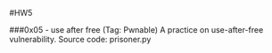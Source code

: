 #HW5

###0x05 - use after free (Tag: Pwnable)
A practice on use-after-free vulnerability.
Source code: prisoner.py
